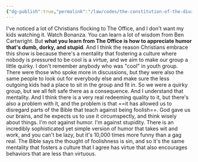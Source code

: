 ```yaml
---
{"dg-publish":true,"permalink":"/law/codes/the-constitution-of-the-diurnal-conduct-of-individual-persons/framework-discussions/tv/the-office-vs-bonanza-a-comparison-of-humor-and-values-for-christian-audiences/","created":"Jun 20, 2019, 3:19 PM","updated":""}
---
```



I've noticed a lot of Christians flocking to The Office, and I don't want my kids watching it. Watch Bonanza. You can learn a lot of wisdom from Ben Cartwright. But **what you learn from The Office is how to appreciate humor that's dumb, dorky, and stupid**. And I think the reason Christians embrace this show is because there's a mentality that fostering a culture where nobody is pressured to be cool is a virtue, and we aim to make our group a little quirky. I don't remember anybody who was "cool" in youth group. There were those who spoke more in discussions, but they were also the same people to look out for everybody else and make sure the less outgoing kids had a place to sit in the group and fit in. So we were a quirky group, but we all felt safe there as a consequence. And I understand that mentality. And I think there is a very real redeeming quality to it, but there's also a problem with it, and the problem is that ==it has allowed us to disregard parts of the Bible that teach against being foolish==. God gave us our brains, and he expects us to use it circumspectly, and think wisely about things. I'm not against humor. I'm against stupidity. There is an incredibly sophisticated yet simple version of humor that takes wit and work, and you can't be lazy, but it's 10,000 times more funny than a gag real. The Bible says the thought of foolishness is sin, and so it's the same mentality that fosters a culture that I agree has virtue that also encourages behaviors that are less than virtuous.